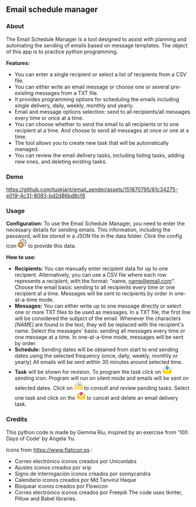 ## Email schedule manager

### About
The Email Schedule Manager is a tool designed to assist with planning and 
automating the sending of emails based on message templates. 
The object of this app is to practice python programming.

**Features:**
+ You can enter a single recipient or select a list of recipients from a
CSV file.
+ You can either write an email message or choose one or several pre-existing
 messages from a TXT file.
+ It provides programming options for scheduling the emails including single 
delivery, daily, weekly, monthly and yearly.
+ Email and message options selection: send to all recipients/all messages 
every time or once at a time.
+ You can choose whether to send the email to all recipients or to one  
recipient at a time. And choose to send all messages at once or one at a time.
+ The tool allows you to create new task that will be automatically managed.
+ You can review the email delivery tasks, including listing tasks, 
adding new ones, and deleting existing tasks.
### Demo



https://github.com/tuskjant/email_sender/assets/151870795/81c34275-e019-4c31-8083-bd2d86bd8cf8




### Usage
**Configuration:**
To use the Email Schedule Manager, you need to enter the necessary details 
for sending emails. This information, including the password, will be stored 
in a JSON file in the data folder. Click the config icon 
<img src="images/configuraciones.png" alt="configuration" width="24" height="24"> to provide this data.

**How to use:**
+ **Recipients:** You can manually enter recipient data for up to one recipient. Alternatively, you can use a CSV file
where each row represents a recipient, with the format: "name, name@email.com". Choose the email basis: sending
to all recipients every time or one recipient at a time. Messages will be sent to recipients by order in one-at-a-time mode. 
+ **Messages:** You can either write up to one message directly or select one or more TXT files to be used as
messages. In a TXT file, the first line will be considered the subject of the email. Whenever the characters
*[NAME]* are found in the text, they will be replaced with the recipient's name. Select the messages' basis:
sending all messages every time or one message at a time. In one-at-a-time mode, messages will be sent by order.
+ **Schedule:** Sending dates will be obtained from start to end sending dates using the selected frequency
(once, daily, weekly, monthly or yearly) All emails will be sent within 30 minutes around selected time.
+ **Task** will be shown for revision. To program the task click on  <img src="images/correo-electronico_prog.png" alt="program task" width="24" height="24"> sending icon. Program will run on silent mode and emails will be sent on 
selected dates. 
Click on <img src="images/correo-electronico_lista.png" alt="tasks list icon" width="24" height="24"> to consult
and review pending tasks. Select one task and click on the <img src="images/error.png" alt="delete icon" width="24" height="24"> to cancel and delete an email delivery task.

### Credits
This python code is made by Gemma Riu, inspired by an exercise from '100 Days of Code' by Angela Yu.

Icons from https://www.flaticon.es :
+ Correo electrónico iconos creados por Uniconlabs
+ Ajustes iconos creados por srip
+ Signo de interrogación iconos creados por sonnycandra 
+ Calendario iconos creados por Md Tanvirul Haque 
+ Bloquear iconos creados por Flowicon 
+ Correo electrónico iconos creados por Freepik 
The code uses tkinter, Pillow and Babel libraries.
